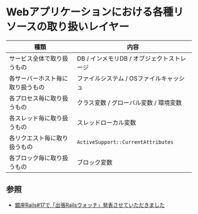 # Webアプリケーションにおける各種リソースの取り扱いレイヤー

| 種類                             | 内容                                       |
| -                                | -                                          |
| サービス全体で取り扱うもの       | DB / インメモリDB / オブジェクトストレージ |
| 各サーバーホスト毎に取り扱うもの | ファイルシステム / OSファイルキャッシュ    |
| 各プロセス毎に取り扱うもの       | クラス変数 / グローバル変数 / 環境変数     |
| 各スレッド毎に取り扱うもの       | スレッドローカル変数                       |
| 各リクエスト毎に取り扱うもの     | `ActiveSupport::CurrentAttributes`         |
| 各ブロック毎に取り扱うもの       | ブロック変数                               |

## 参照
- [銀座Rails#17で「出張Railsウォッチ」発表させていただきました](https://techracho.bpsinc.jp/morimorihoge/2020_01_21/86413)
